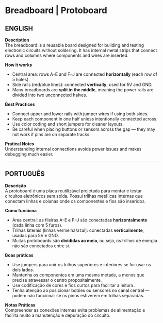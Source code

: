 # Breadboard | Protoboard

## ENGLISH

**Description**  
The breadboard is a reusable board designed for building and testing electronic circuits without soldering. It has internal metal strips that connect rows and columns where components and wires are inserted.

**How it works**  
- Central area: rows A–E and F–J are connected **horizontally** (each row of 5 holes).  
- Side rails (red/blue lines): connected **vertically**, used for 5V and GND.  
- Many breadboards are **split in the middle**, meaning the power rails are divided into two unconnected halves.

**Best Practices**  
- Connect upper and lower rails with jumper wires if using both sides.  
- Keep each component in one half unless intentionally connected across.  
- Use color coding and short jumpers for cleaner layouts.  
- Be careful when placing buttons or sensors across the gap — they may not work if pins are on separate tracks.

**Pratical Notes**  
Understanding internal connections avoids power issues and makes debugging much easier.

---

## PORTUGUÊS

**Descrição**  
A protoboard é uma placa reutilizável projetada para montar e testar circuitos eletrônicos sem solda. Possui trilhas metálicas internas que conectam linhas e colunas onde os componentes e fios são inseridos.

**Como funciona**  
- Área central: as fileiras A–E e F–J são conectadas **horizontalmente** (cada linha com 5 furos).  
- Trilhas laterais (linhas vermelha/azul): conectadas **verticalmente**, usadas para 5V e GND.  
- Muitas protoboards são **divididas ao meio**, ou seja, os trilhos de energia não são conectados entre si.

**Boas práticas**  
- Use jumpers para unir os trilhos superiores e inferiores se for usar os dois lados.  
- Mantenha os componentes em uma mesma metade, a menos que precise atravessar o centro propositalmente.  
- Use codificação de cores e fios curtos para facilitar a leitura . 
- Tenha atenção ao posicionar botões ou sensores no canal central — podem não funcionar se os pinos estiverem em trilhas separadas.

**Notas Práticas**  
Compreender as conexões internas evita problemas de alimentação e facilita muito a manutenção e depuração do circuito.
